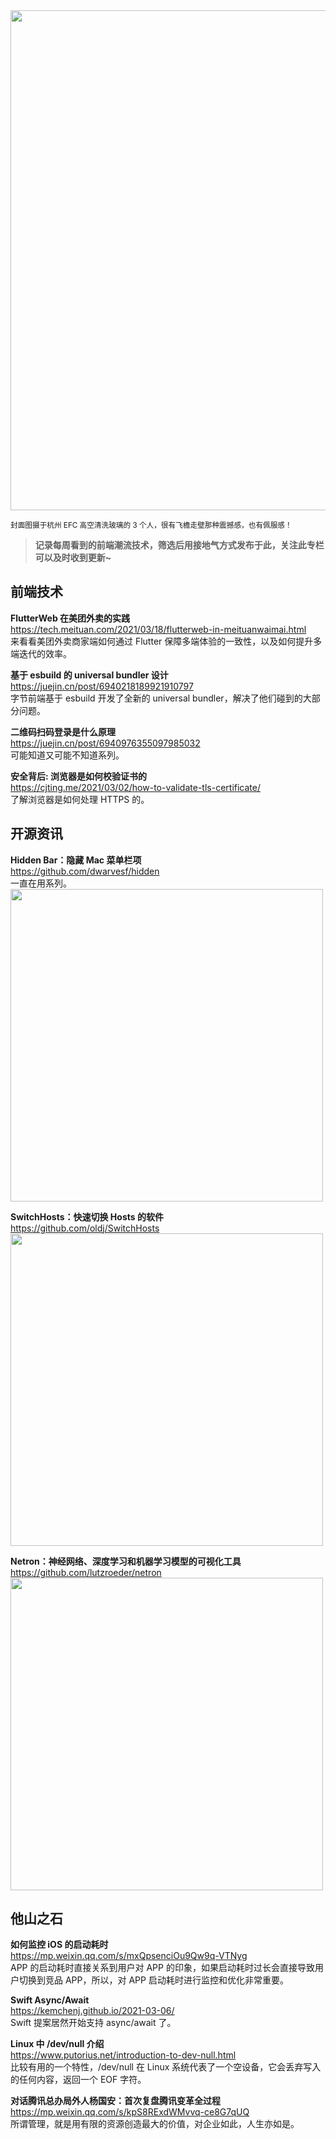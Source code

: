 <img src="https://gw.alipayobjects.com/zos/k/29/ZoRs7B.jpg" width="800" />  

<small>封面图摄于杭州 EFC 高空清洗玻璃的 3 个人，很有飞檐走壁那种震撼感，也有佩服感！</small>  

> **记录每周看到的前端潮流技术，筛选后用接地气方式发布于此，关注此专栏可以及时收到更新~**  

## 前端技术

**FlutterWeb 在美团外卖的实践**  
<https://tech.meituan.com/2021/03/18/flutterweb-in-meituanwaimai.html>  
来看看美团外卖商家端如何通过 Flutter 保障多端体验的一致性，以及如何提升多端迭代的效率。

**基于 esbuild 的 universal bundler 设计**  
<https://juejin.cn/post/6940218189921910797>  
字节前端基于 esbuild 开发了全新的 universal bundler，解决了他们碰到的大部分问题。

**二维码扫码登录是什么原理**  
<https://juejin.cn/post/6940976355097985032>  
可能知道又可能不知道系列。

**安全背后: 浏览器是如何校验证书的**  
<https://cjting.me/2021/03/02/how-to-validate-tls-certificate/>  
了解浏览器是如何处理 HTTPS 的。

## 开源资讯

**Hidden Bar：隐藏 Mac 菜单栏项**  
<https://github.com/dwarvesf/hidden>  
一直在用系列。  
<img src="https://gw.alipayobjects.com/zos/k/ad/pWC1zS.gif" width=500/>  

**SwitchHosts：快速切换 Hosts 的软件**  
<https://github.com/oldj/SwitchHosts>  
<img src="https://gw.alipayobjects.com/zos/k/br/CybaFK.jpg" width=500/>  

**Netron：神经网络、深度学习和机器学习模型的可视化工具**  
<https://github.com/lutzroeder/netron>  
<img src="https://gw.alipayobjects.com/zos/k/ol/Cqg4nT.jpg" width=500/>  

## 他山之石

**如何监控 iOS 的启动耗时**  
<https://mp.weixin.qq.com/s/mxQpsenciOu9Qw9q-VTNyg>  
APP 的启动耗时直接关系到用户对 APP 的印象，如果启动耗时过长会直接导致用户切换到竞品 APP，所以，对 APP 启动耗时进行监控和优化非常重要。

**Swift Async/Await**  
<https://kemchenj.github.io/2021-03-06/>  
Swift 提案居然开始支持 async/await 了。

**Linux 中 /dev/null 介绍**  
<https://www.putorius.net/introduction-to-dev-null.html>  
比较有用的一个特性，/dev/null 在 Linux 系统代表了一个空设备，它会丢弃写入的任何内容，返回一个 EOF 字符。

**对话腾讯总办局外人杨国安：首次复盘腾讯变革全过程**  
<https://mp.weixin.qq.com/s/kpS8RExdWMvvq-ce8G7qUQ>  
所谓管理，就是用有限的资源创造最大的价值，对企业如此，人生亦如是。
